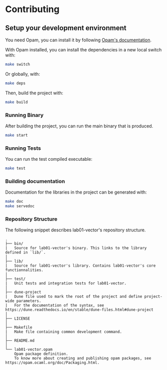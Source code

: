 # Contributing

## Setup your development environment

You need Opam, you can install it by following [Opam's documentation](https://opam.ocaml.org/doc/Install.html).

With Opam installed, you can install the dependencies in a new local switch with:

```bash
make switch
```

Or globally, with:

```bash
make deps
```

Then, build the project with:

```bash
make build
```

### Running Binary

After building the project, you can run the main binary that is produced.

```bash
make start
```

### Running Tests

You can run the test compiled executable:

```bash
make test
```

### Building documentation

Documentation for the libraries in the project can be generated with:

```bash
make doc
make servedoc
```

### Repository Structure

The following snippet describes lab01-vector's repository structure.

```text
.
├── bin/
|   Source for lab01-vector's binary. This links to the library defined in `lib/`.
│
├── lib/
|   Source for lab01-vector's library. Contains lab01-vector's core functionnalities.
│
├── test/
|   Unit tests and integration tests for lab01-vector.
│
├── dune-project
|   Dune file used to mark the root of the project and define project-wide parameters.
|   For the documentation of the syntax, see https://dune.readthedocs.io/en/stable/dune-files.html#dune-project
│
├── LICENSE
│
├── Makefile
|   Make file containing common development command.
│
├── README.md
│
└── lab01-vector.opam
    Opam package definition.
    To know more about creating and publishing opam packages, see https://opam.ocaml.org/doc/Packaging.html.
```
